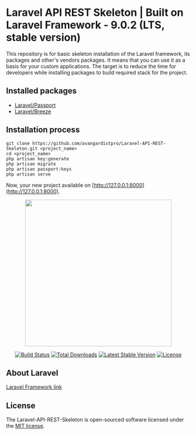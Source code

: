 # Laravel API REST Skeleton | Built on Laravel Framework - 9.0.2 (LTS, stable version)

This repository is for basic skeleton installation of the Laravel framework, its packages and other's vendors packages. It means that you can use it as a basis for your custom applications. The target is to reduce the time for developers while installing packages to build required stack for the project.


## Installed packages

- [Laravel/Passport](https://github.com/laravel/passport)
- [Laravel/Breeze](https://github.com/laravel/breeze)


## Installation process

```
git clone https://github.com/avangardistpro/Laravel-API-REST-Skeleton.git <project_name>
cd <project_name>
php artisan key:generate
php artisan migrate
php artisan passport:keys
php artisan serve
```
Now, your new project available on [http://127.0.0.1:8000](http://127.0.0.1:8000).


<p align="center"><a href="https://laravel.com" target="_blank"><img src="https://raw.githubusercontent.com/laravel/art/master/logo-lockup/5%20SVG/2%20CMYK/1%20Full%20Color/laravel-logolockup-cmyk-red.svg" width="400"></a></p>

<p align="center">
<a href="https://travis-ci.org/laravel/framework"><img src="https://travis-ci.org/laravel/framework.svg" alt="Build Status"></a>
<a href="https://packagist.org/packages/laravel/framework"><img src="https://img.shields.io/packagist/dt/laravel/framework" alt="Total Downloads"></a>
<a href="https://packagist.org/packages/laravel/framework"><img src="https://img.shields.io/packagist/v/laravel/framework" alt="Latest Stable Version"></a>
<a href="https://packagist.org/packages/laravel/framework"><img src="https://img.shields.io/packagist/l/laravel/framework" alt="License"></a>
</p>

## About Laravel

[Laravel Framework link](https://github.com/laravel/laravel)


## License

The Laravel-API-REST-Skeleton is open-sourced software licensed under the [MIT license](https://opensource.org/licenses/MIT).
